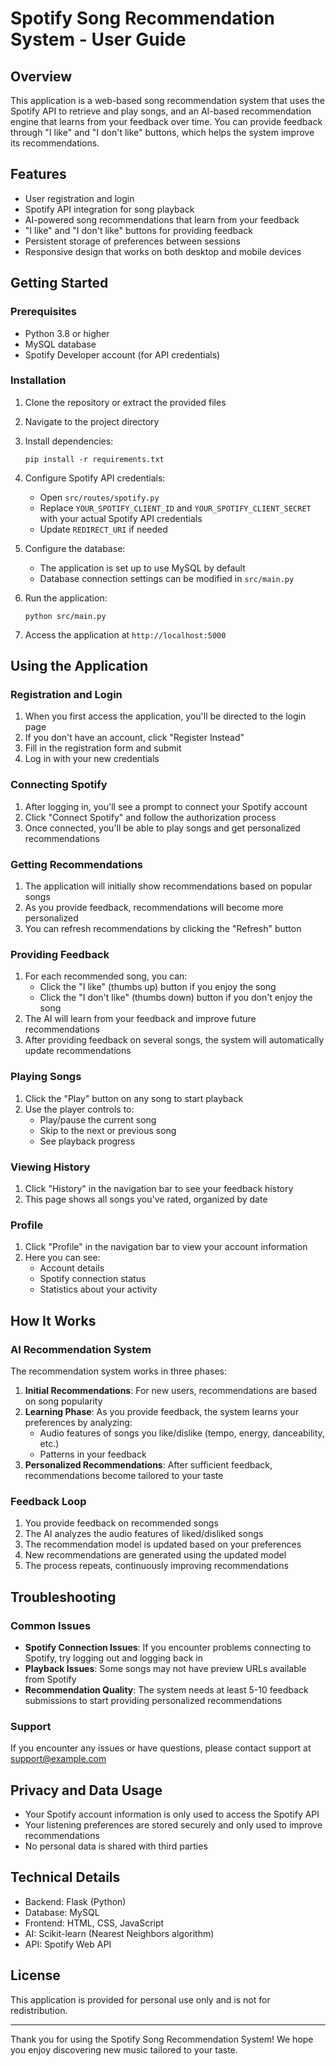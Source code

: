 # Spotify Song Recommendation System - User Guide

## Overview
This application is a web-based song recommendation system that uses the Spotify API to retrieve and play songs, and an AI-based recommendation engine that learns from your feedback over time. You can provide feedback through "I like" and "I don't like" buttons, which helps the system improve its recommendations.

## Features
- User registration and login
- Spotify API integration for song playback
- AI-powered song recommendations that learn from your feedback
- "I like" and "I don't like" buttons for providing feedback
- Persistent storage of preferences between sessions
- Responsive design that works on both desktop and mobile devices

## Getting Started

### Prerequisites
- Python 3.8 or higher
- MySQL database
- Spotify Developer account (for API credentials)

### Installation
1. Clone the repository or extract the provided files
2. Navigate to the project directory
3. Install dependencies:
   ```
   pip install -r requirements.txt
   ```
4. Configure Spotify API credentials:
   - Open `src/routes/spotify.py`
   - Replace `YOUR_SPOTIFY_CLIENT_ID` and `YOUR_SPOTIFY_CLIENT_SECRET` with your actual Spotify API credentials
   - Update `REDIRECT_URI` if needed

5. Configure the database:
   - The application is set up to use MySQL by default
   - Database connection settings can be modified in `src/main.py`

6. Run the application:
   ```
   python src/main.py
   ```
7. Access the application at `http://localhost:5000`

## Using the Application

### Registration and Login
1. When you first access the application, you'll be directed to the login page
2. If you don't have an account, click "Register Instead"
3. Fill in the registration form and submit
4. Log in with your new credentials

### Connecting Spotify
1. After logging in, you'll see a prompt to connect your Spotify account
2. Click "Connect Spotify" and follow the authorization process
3. Once connected, you'll be able to play songs and get personalized recommendations

### Getting Recommendations
1. The application will initially show recommendations based on popular songs
2. As you provide feedback, recommendations will become more personalized
3. You can refresh recommendations by clicking the "Refresh" button

### Providing Feedback
1. For each recommended song, you can:
   - Click the "I like" (thumbs up) button if you enjoy the song
   - Click the "I don't like" (thumbs down) button if you don't enjoy the song
2. The AI will learn from your feedback and improve future recommendations
3. After providing feedback on several songs, the system will automatically update recommendations

### Playing Songs
1. Click the "Play" button on any song to start playback
2. Use the player controls to:
   - Play/pause the current song
   - Skip to the next or previous song
   - See playback progress

### Viewing History
1. Click "History" in the navigation bar to see your feedback history
2. This page shows all songs you've rated, organized by date

### Profile
1. Click "Profile" in the navigation bar to view your account information
2. Here you can see:
   - Account details
   - Spotify connection status
   - Statistics about your activity

## How It Works

### AI Recommendation System
The recommendation system works in three phases:

1. **Initial Recommendations**: For new users, recommendations are based on song popularity
2. **Learning Phase**: As you provide feedback, the system learns your preferences by analyzing:
   - Audio features of songs you like/dislike (tempo, energy, danceability, etc.)
   - Patterns in your feedback
3. **Personalized Recommendations**: After sufficient feedback, recommendations become tailored to your taste

### Feedback Loop
1. You provide feedback on recommended songs
2. The AI analyzes the audio features of liked/disliked songs
3. The recommendation model is updated based on your preferences
4. New recommendations are generated using the updated model
5. The process repeats, continuously improving recommendations

## Troubleshooting

### Common Issues
- **Spotify Connection Issues**: If you encounter problems connecting to Spotify, try logging out and logging back in
- **Playback Issues**: Some songs may not have preview URLs available from Spotify
- **Recommendation Quality**: The system needs at least 5-10 feedback submissions to start providing personalized recommendations

### Support
If you encounter any issues or have questions, please contact support at support@example.com

## Privacy and Data Usage
- Your Spotify account information is only used to access the Spotify API
- Your listening preferences are stored securely and only used to improve recommendations
- No personal data is shared with third parties

## Technical Details
- Backend: Flask (Python)
- Database: MySQL
- Frontend: HTML, CSS, JavaScript
- AI: Scikit-learn (Nearest Neighbors algorithm)
- API: Spotify Web API

## License
This application is provided for personal use only and is not for redistribution.

---

Thank you for using the Spotify Song Recommendation System! We hope you enjoy discovering new music tailored to your taste.
